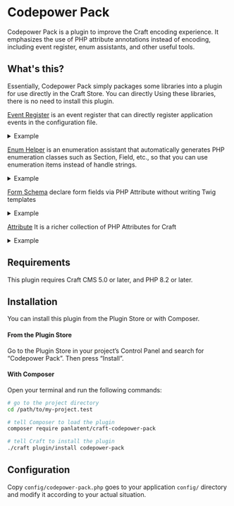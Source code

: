 # Codepower Pack

Codepower Pack is a plugin to improve the Craft encoding experience. It emphasizes the use of PHP attribute annotations instead of encoding,
including event register, enum assistants, and other useful tools.

## What's this?

Essentially, Codepower Pack simply packages some libraries into a plugin for use directly in the Craft Store. You can directly
Using these libraries, there is no need to install this plugin.

[Event Register](https://github.com/panlatent/craft-event-register) is an event register that can directly register application events in the configuration file.

<details>

<summary>Example</summary>

```php
<?php
// config/events.php

use craft\services\ProjectConfig;
use craft\web\View;
use panlatent\craft\event\register\Bootstrap;
use panlatent\craft\event\register\RegisterEvent;

return [
    #[Bootstrap]
    function($app) {
        if ($app->request->getIsCpRequest()) {
            // ...
        }
    },

    #[RegisterEvent(View::class, View::EVENT_REGISTER_CP_TEMPLATE_ROOTS)]
    function(\craft\events\RegisterTemplateRootsEvent $event) {
        // ...
    },
]
```

</details>

[Enum Helper](https://github.com/panlatent/craft-enums) is an enumeration assistant that automatically generates PHP enumeration 
classes such as Section, Field, etc., so that you can use enumeration items instead of handle strings.

<details>

<summary>Example</summary>

```php
<?php
// Query a section 
Section::post->find()
```

</details>

[Form Schema](https://github.com/panlatent/craft-form-schema) declare form fields via PHP Attribute without writing Twig templates

<details>

<summary>Example</summary>

```php
<?php

use Panlatent\FormSchema\Forms;

class Volume extends \craft\base\Field
{
    // ...
    
    #[Forms\TextInput]
    public ?string $property1 = null;
    
    #[Forms\KeyValue]
    public array $property2 = [];
    
    // ...
}
```

</details>

[Attribute](https://github.com/panlatent/craft-attribute) It is a richer collection of PHP Attributes for Craft

<details>

<summary>Example</summary>

```php
<?php

use panlatent\craft\attribute\web\AllowAnonymous;
use panlatent\craft\attribute\web\RequiredLogin;
use \panlatent\craft\attribute\web\HasAttributes;

class UserController extends \craft\web\Controller
{
    use HasAttributes;
    
    #[AllowAnonymous]
    #[RequiredLogin]
    public function actionIndex()
    {
    
    }
}
```

</details>

## Requirements

This plugin requires Craft CMS 5.0 or later, and PHP 8.2 or later.

## Installation

You can install this plugin from the Plugin Store or with Composer.

#### From the Plugin Store

Go to the Plugin Store in your project’s Control Panel and search for “Codepower Pack”. Then press “Install”.

#### With Composer

Open your terminal and run the following commands:

```bash
# go to the project directory
cd /path/to/my-project.test

# tell Composer to load the plugin
composer require panlatent/craft-codepower-pack

# tell Craft to install the plugin
./craft plugin/install codepower-pack
```

## Configuration

Copy `config/codepower-pack.php` goes to your application `config/` directory and modify it according to your actual situation.

